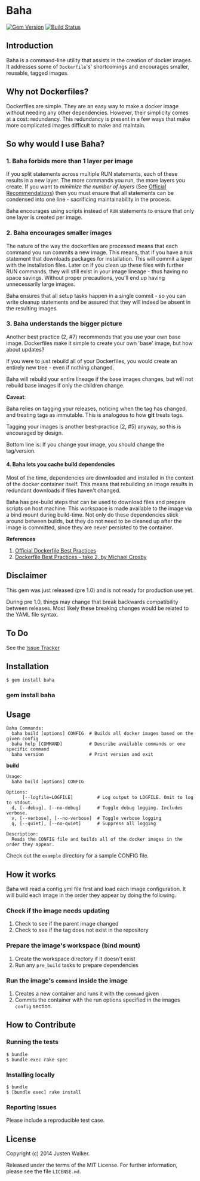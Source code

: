 Baha 
=======

[![Gem Version](https://badge.fury.io/rb/baha.png)](http://badge.fury.io/rb/baha)
[![Build Status](https://travis-ci.org/justenwalker/baha.png?branch=master)](https://travis-ci.org/justenwalker/baha)

Introduction
------------

Baha is a command-line utility that assists in the creation of docker images.
It addresses some of `Dockerfile`'s' shortcomings and encourages smaller, reusable, tagged images.

Why not Dockerfiles?
--------------------

Dockerfiles are simple. They are an easy way to make a docker image without needing any other dependencies. However, their simplicity comes at a cost: redundancy.  This redundancy is present in a few ways that make more complicated images difficult to make and maintain.

So why would I use Baha?
------------------------

### 1. Baha forbids more than 1 layer per image

If you split statements across multiple RUN statements, each of these results in a new layer.
The more commands you run, the more layers you create.  If you want to *minimize the number of layers* (See [Official Recommendations](https://docs.docker.com/articles/dockerfile_best-practices/)) 
then you must ensure that all statements can be condensed into one line - sacrificing maintainability in the process.

Baha encourages using scripts instead of `RUN` statements to ensure that only one layer is created per image.

### 2. Baha encourages smaller images

The nature of the way the dockerfiles are processed means that each command you run commits a new image.
This means, that if you have a `RUN` statement that downloads packages for installation. 
This will commit a layer with the installation files.  Later on if you clean up these files with further RUN commands, they will still exist in your image lineage - thus having no space savings. Without proper precautions, you'll end up having unnecessarily large images.

Baha ensures that all setup tasks happen in a single commit - so you can write cleanup statements and be assured that they will indeed be absent in the resulting images.

### 3. Baha understands the bigger picture

Another best practice (2, #7) recommends that you use your own base image.
Dockerfiles make it simple to create your own 'base' image, but how about updates?

If you were to just rebuild all of your Dockerfiles, you would create an entirely new tree - even if nothing changed.

Baha will rebuild your entire lineage if the base images changes, but will not rebuild base images if only the children change.

**Caveat**: 

Baha relies on tagging your releases, noticing when the tag has changed, and treating tags as immutable. 
This is analogous to how **git** treats tags.

Tagging your images is another best-practice (2, #5) anyway, so this is encouraged by design. 

Bottom line is: If you change your image, you should change the tag/version.

#### 4. Baha lets you cache build dependencies

Most of the time, dependencies are downloaded and installed in the context of the docker container itself.
This means that rebuilding an image results in redundant downloads if files haven't changed.

Baha has pre-build steps that can be used to download files and prepare scripts on host machine.
This workspace is made available to the image via a bind mount during build-time. Not only do these dependencies stick around between builds, but they do not need to be cleaned up after the image is committed, since they are never persisted to the container.

**References**

1. [Official Dockerfile Best Practices](https://docs.docker.com/articles/dockerfile_best-practices/)<a name="r1"></a>
2. [Dockerfile Best Practices - take 2, by Michael Crosby](http://crosbymichael.com/dockerfile-best-practices-take-2.html)<a name="r2"></a>

Disclaimer
----------

This gem was just released (pre 1.0) and is not ready for production use yet.

During pre 1.0, things may change that break backwards compatibility between releases. Most likely these breaking
changes would be related to the YAML file syntax.

To Do
-----
See the [Issue Tracker](https://github.com/justenwalker/baha/issues)

Installation
------------

```
$ gem install baha
```
### gem install baha

Usage
-----

```
Baha Commands:
  baha build [options] CONFIG  # Builds all docker images based on the given config
  baha help [COMMAND]          # Describe available commands or one specific command
  baha version                 # Print version and exit
```

**build**

```
Usage:
  baha build [options] CONFIG

Options:
      [--logfile=LOGFILE]         # Log output to LOGFILE. Omit to log to stdout.
  d, [--debug], [--no-debug]      # Toggle debug logging. Includes verbose.
  v, [--verbose], [--no-verbose]  # Toggle verbose logging
  q, [--quiet], [--no-quiet]      # Suppress all logging

Description:
  Reads the CONFIG file and builds all of the docker images in the order they appear.
```

Check out the `example` directory for a sample CONFIG file.

How it works
------------

Baha will read a config.yml file first and load each image configuration.
It will build each image in the order they appear by doing the following.

### Check if the image needs updating
1. Check to see if the parent image changed
2. Check to see if the tag does not exist in the repository

### Prepare the image's workspace (bind mount)
1. Create the workspace directory if it doesn't exist
2. Run any `pre_build` tasks to prepare dependencies

### Run the image's `command` inside the image
1. Creates a new container and runs it with the `command` given
2. Commits the container with the run options specified in the images `config` section.

How to Contribute
-----------------

### Running the tests

    $ bundle
    $ bundle exec rake spec

### Installing locally

    $ bundle
    $ [bundle exec] rake install

### Reporting Issues

Please include a reproducible test case.

License
-------

Copyright (c) 2014 Justen Walker.

Released under the terms of the MIT License. For further information, please see the file `LICENSE.md`.